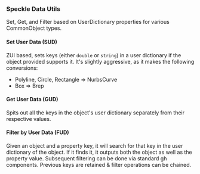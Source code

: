 ### Speckle Data Utils

Set, Get, and Filter based on UserDictionary properties for various CommonObject types. 

#### Set User Data (SUD)
ZUI based, sets keys (either `double` or `string`) in a user dictionary if the object provided supports it. It's slightly aggressive, as it makes the following conversions: 
- Polyline, Circle, Rectangle => NurbsCurve
- Box => Brep

#### Get User Data (GUD)
Spits out all the keys in the object's user dictionary separately from their respective values.

#### Filter by User Data (FUD)
Given an object and a property key, it will search for that key in the user dictionary of the object. If it finds it, it outputs both the object as well as the property value. Subsequent filtering can be done via standard gh components. Previous keys are retained & filter operations can be chained.
